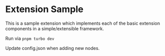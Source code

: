 # Extension Sample

This is a sample extension which implements each of the basic extension components in a simple/extensible framework.

Run via `pnpm turbo dev`

Update config.json when adding new nodes.

